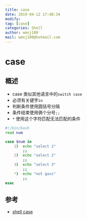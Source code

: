 ```yaml
---
title: case
date: 2019-04-12 17:48:34	
modify: 
tag: [case]
categories: Shell 
author: wmsj100
mail: wmsj100@hotmail.com
---
```


# case

## 概述
- case 类似其他语言中的`switch case`
- 必须有关键字`in`
- 判断条件使用圆括号分隔
- 条件结束使用俩个分号`;;`
- `*` 使用这个字符匹配无法匹配的条件

```sh
#!/bin/bash
read num

case $num in
    1)  echo "select 1"
        ;;
    2)  echo "select 2"
        ;;
    3)  echo "select 3"
        ;;
    *)  echo "not gass"
        ;;
esac
```

## 参考
- [shell case](http://c.biancheng.net/cpp/view/7006.html)
